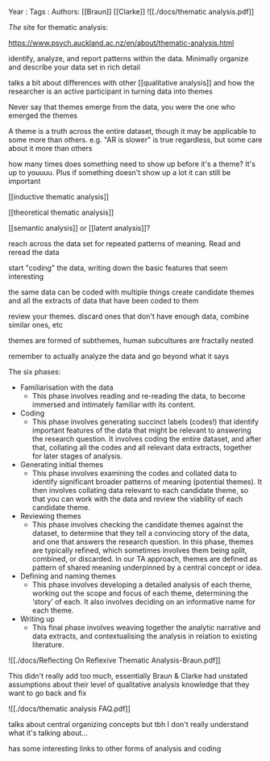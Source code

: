 Year   :
Tags   :
Authors: [[Braun]] [[Clarke]]
![[./docs/thematic analysis.pdf]]

*The* site for thematic analysis:

https://www.psych.auckland.ac.nz/en/about/thematic-analysis.html

identify, analyze, and report patterns within the data. Minimally organize and describe your data set in rich detail

talks a bit about differences with other [[qualitative analysis]] and how the researcher is an active participant in turning data into themes

Never say that themes emerge from the data, you were the one who emerged the themes

A theme is a truth across the entire dataset, though it may be applicable to some more than others. e.g. "AR is slower" is true regardless, but some care about it more than others

how many times does something need to show up before it's a theme? It's up to youuuu. Plus if something doesn't show up a lot it can still be important

[[inductive thematic analysis]]

[[theoretical thematic analysis]]

[[semantic analysis]] or [[latent analysis]]?

reach across the data set for repeated patterns of meaning. Read and reread the data

start "coding" the data, writing down the basic features that seem interesting

the same data can be coded with multiple things
create candidate themes and all the extracts of data that have been coded to them

review your themes. discard ones that don't have enough data, combine similar ones, etc

themes are formed of subthemes, human subcultures are fractally nested

remember to actually analyze the data and go beyond what it says

The six phases:

 - Familiarisation with the data 
   - This phase involves reading and re-reading the data, to become immersed and intimately familiar with its content.
 - Coding 
   - This phase involves generating succinct labels (codes!) that identify important features of the data that might be relevant to answering the research question. It involves coding the entire dataset, and after that, collating all the codes and all relevant data extracts, together for later stages of analysis.
 - Generating initial themes 
   - This phase involves examining the codes and collated data to identify significant broader patterns of meaning (potential themes). It then involves collating data relevant to each candidate theme, so that you can work with the data and review the viability of each candidate theme.
 - Reviewing themes 
   - This phase involves checking the candidate themes against the dataset, to determine that they tell a convincing story of the data, and one that answers the research question. In this phase, themes are typically refined, which sometimes involves them being split, combined, or discarded. In our TA approach, themes are defined as pattern of shared meaning underpinned by a central concept or idea.
 - Defining and naming themes 
   - This phase involves developing a detailed analysis of each theme, working out the scope and focus of each theme, determining the ‘story’ of each. It also involves deciding on an informative name for each theme.
 - Writing up 
   - This final phase involves weaving together the analytic narrative and data extracts, and contextualising the analysis in relation to existing literature.

![[./docs/Reflecting On Reflexive Thematic Analysis-Braun.pdf]]

This didn't really add too much, essentially Braun & Clarke had unstated assumptions about their level of qualitative analysis knowledge that they want to go back and fix

![[./docs/thematic analysis FAQ.pdf]]

talks about central organizing concepts but tbh I don't really understand what it's talking about...

has some interesting links to other forms of analysis and coding
